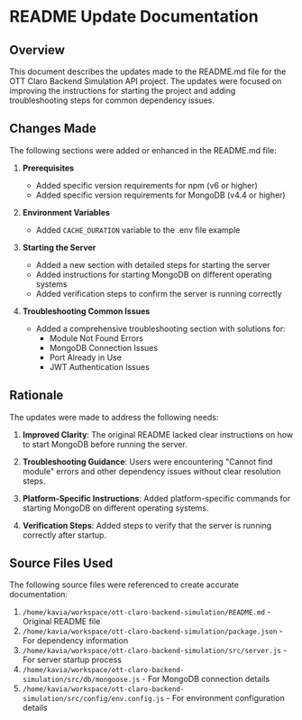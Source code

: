 # README Update Documentation

## Overview

This document describes the updates made to the README.md file for the OTT Claro Backend Simulation API project. The updates were focused on improving the instructions for starting the project and adding troubleshooting steps for common dependency issues.

## Changes Made

The following sections were added or enhanced in the README.md file:

1. **Prerequisites**
   - Added specific version requirements for npm (v6 or higher)
   - Added specific version requirements for MongoDB (v4.4 or higher)

2. **Environment Variables**
   - Added `CACHE_DURATION` variable to the .env file example

3. **Starting the Server**
   - Added a new section with detailed steps for starting the server
   - Added instructions for starting MongoDB on different operating systems
   - Added verification steps to confirm the server is running correctly

4. **Troubleshooting Common Issues**
   - Added a comprehensive troubleshooting section with solutions for:
     - Module Not Found Errors
     - MongoDB Connection Issues
     - Port Already in Use
     - JWT Authentication Issues

## Rationale

The updates were made to address the following needs:

1. **Improved Clarity**: The original README lacked clear instructions on how to start MongoDB before running the server.

2. **Troubleshooting Guidance**: Users were encountering "Cannot find module" errors and other dependency issues without clear resolution steps.

3. **Platform-Specific Instructions**: Added platform-specific commands for starting MongoDB on different operating systems.

4. **Verification Steps**: Added steps to verify that the server is running correctly after startup.

## Source Files Used

The following source files were referenced to create accurate documentation:

1. `/home/kavia/workspace/ott-claro-backend-simulation/README.md` - Original README file
2. `/home/kavia/workspace/ott-claro-backend-simulation/package.json` - For dependency information
3. `/home/kavia/workspace/ott-claro-backend-simulation/src/server.js` - For server startup process
4. `/home/kavia/workspace/ott-claro-backend-simulation/src/db/mongoose.js` - For MongoDB connection details
5. `/home/kavia/workspace/ott-claro-backend-simulation/src/config/env.config.js` - For environment configuration details